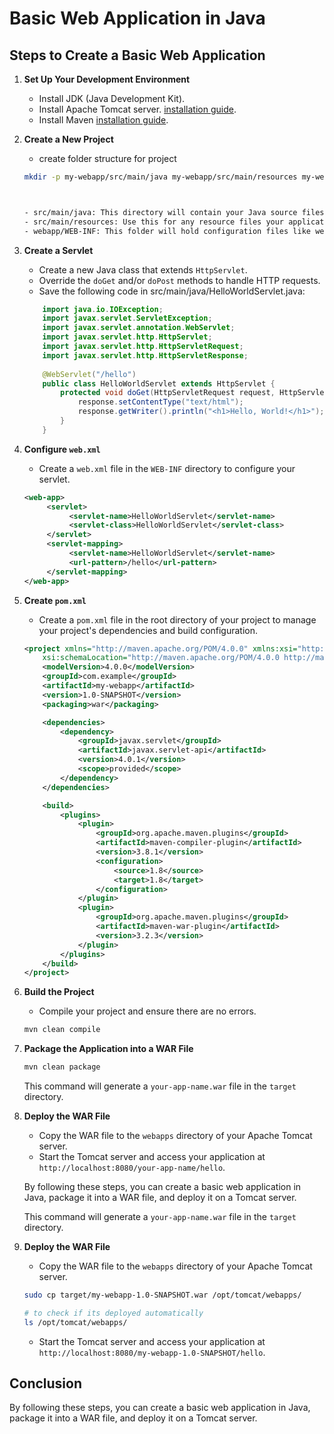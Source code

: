 # Basic Web Application in Java

## Steps to Create a Basic Web Application

1. **Set Up Your Development Environment**
    - Install JDK (Java Development Kit).
    - Install Apache Tomcat server. [installation guide](0-Install.md).
    - Install Maven [installation guide](0-Install.md).

2. **Create a New Project**
    - create folder structure for project

    ```bash
    mkdir -p my-webapp/src/main/java my-webapp/src/main/resources my-webapp/src/webapp/WEB-INF



    - src/main/java: This directory will contain your Java source files.
    - src/main/resources: Use this for any resource files your application might need.
    - webapp/WEB-INF: This folder will hold configuration files like web.xml and compiled classes.

3. **Create a Servlet**

    - Create a new Java class that extends `HttpServlet`.
    - Override the `doGet` and/or `doPost` methods to handle HTTP requests.
    - Save the following code in src/main/java/HelloWorldServlet.java:

    ```java
        import java.io.IOException;
        import javax.servlet.ServletException;
        import javax.servlet.annotation.WebServlet;
        import javax.servlet.http.HttpServlet;
        import javax.servlet.http.HttpServletRequest;
        import javax.servlet.http.HttpServletResponse;
        
        @WebServlet("/hello")
        public class HelloWorldServlet extends HttpServlet {
            protected void doGet(HttpServletRequest request, HttpServletResponse response) throws ServletException, IOException {
                response.setContentType("text/html");
                response.getWriter().println("<h1>Hello, World!</h1>");
            }
        }
    ```

4. **Configure `web.xml`**
    - Create a `web.xml` file in the `WEB-INF` directory to configure your servlet.

    ```xml
    <web-app>
         <servlet>
              <servlet-name>HelloWorldServlet</servlet-name>
              <servlet-class>HelloWorldServlet</servlet-class>
         </servlet>
         <servlet-mapping>
              <servlet-name>HelloWorldServlet</servlet-name>
              <url-pattern>/hello</url-pattern>
         </servlet-mapping>
    </web-app>
    ```

5. **Create `pom.xml`**
    - Create a `pom.xml` file in the root directory of your project to manage your project's dependencies and build configuration.

    ```xml
    <project xmlns="http://maven.apache.org/POM/4.0.0" xmlns:xsi="http://www.w3.org/2001/XMLSchema-instance"
        xsi:schemaLocation="http://maven.apache.org/POM/4.0.0 http://maven.apache.org/xsd/maven-4.0.0.xsd">
        <modelVersion>4.0.0</modelVersion>
        <groupId>com.example</groupId>
        <artifactId>my-webapp</artifactId>
        <version>1.0-SNAPSHOT</version>
        <packaging>war</packaging>

        <dependencies>
            <dependency>
                <groupId>javax.servlet</groupId>
                <artifactId>javax.servlet-api</artifactId>
                <version>4.0.1</version>
                <scope>provided</scope>
            </dependency>
        </dependencies>

        <build>
            <plugins>
                <plugin>
                    <groupId>org.apache.maven.plugins</groupId>
                    <artifactId>maven-compiler-plugin</artifactId>
                    <version>3.8.1</version>
                    <configuration>
                        <source>1.8</source>
                        <target>1.8</target>
                    </configuration>
                </plugin>
                <plugin>
                    <groupId>org.apache.maven.plugins</groupId>
                    <artifactId>maven-war-plugin</artifactId>
                    <version>3.2.3</version>
                </plugin>
            </plugins>
        </build>
    </project>
    ```

6. **Build the Project**
    - Compile your project and ensure there are no errors.

    ```sh
    mvn clean compile
    ```

7. **Package the Application into a WAR File**

    ```bash
    mvn clean package
    ```

    This command will generate a `your-app-name.war` file in the `target` directory.

8. **Deploy the WAR File**
    - Copy the WAR file to the `webapps` directory of your Apache Tomcat server.
    - Start the Tomcat server and access your application at `http://localhost:8080/your-app-name/hello`.

    By following these steps, you can create a basic web application in Java, package it into a WAR file, and deploy it on a Tomcat server.

    This command will generate a `your-app-name.war` file in the `target` directory.

9. **Deploy the WAR File**
    - Copy the WAR file to the `webapps` directory of your Apache Tomcat server.

    ```bash
    sudo cp target/my-webapp-1.0-SNAPSHOT.war /opt/tomcat/webapps/

    # to check if its deployed automatically
    ls /opt/tomcat/webapps/

    ```

    - Start the Tomcat server and access your application at `http://localhost:8080/my-webapp-1.0-SNAPSHOT/hello`.

## Conclusion

By following these steps, you can create a basic web application in Java, package it into a WAR file, and deploy it on a Tomcat server.
